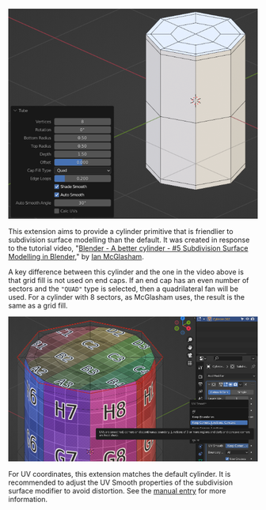 ![Screen Cap 0](screencap0.png)

This extension aims to provide a cylinder primitive that is friendlier to subdivision surface modelling than the default. It was created in response to the tutorial video, "[Blender - A better cylinder - #5 Subdivision Surface Modelling in Blender](https://youtu.be/pWOh9cWwYqU)," by [Ian McGlasham](https://www.youtube.com/@ianmcglasham).

A key difference between this cylinder and the one in the video above is that grid fill is not used on end caps. If an end cap has an even number of sectors and the `"QUAD"` type is selected, then a quadrilateral fan will be used. For a cylinder with 8 sectors, as McGlasham uses, the result is the same as a grid fill.

![Screen Cap 1](screencap1.png)

For UV coordinates, this extension matches the default cylinder. It is recommended to adjust the UV Smooth properties of the subdivision surface modifier to avoid distortion. See the [manual entry](https://docs.blender.org/manual/en/latest/modeling/modifiers/generate/subdivision_surface.html) for more information.